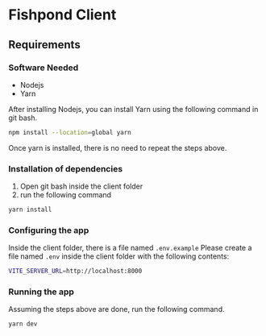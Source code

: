 # Fishpond Client

## Requirements

### Software Needed

- Nodejs
- Yarn

After installing Nodejs, you can install Yarn using the following command in git bash.

```sh
npm install --location=global yarn
```

Once yarn is installed, there is no need to repeat the steps above.

### Installation of dependencies

1. Open git bash inside the client folder
2. run the following command

```sh
yarn install
```

### Configuring the app

Inside the client folder, there is a file named `.env.example`
Please create a file named `.env` inside the client folder with the following contents:

```sh
VITE_SERVER_URL=http://localhost:8000
```

### Running the app

Assuming the steps above are done, run the following command.

```sh
yarn dev
```
